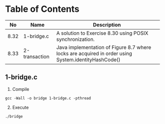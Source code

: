 # Table of Contents
| No | Name | Description |
|---|---|---|
|8.32|1-bridge.c|A solution to Exercise 8.30 using POSIX synchronization.|
|8.33|2-transaction|Java implementation of Figure 8.7 where locks are acquired in order using<br>System.identityHashCode()|


## 1-bridge.c
1. Compile
```
gcc -Wall -o bridge 1-bridge.c -pthread
```
2. Execute
```
./bridge
```
